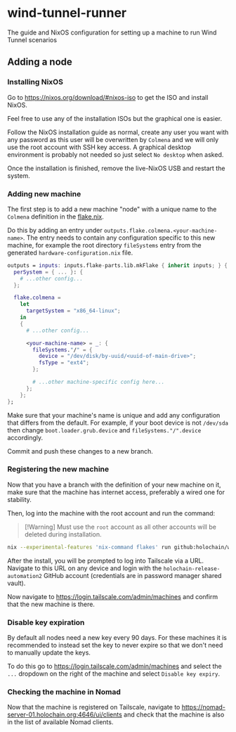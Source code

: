 # wind-tunnel-runner

The guide and NixOS configuration for setting up a machine to run Wind Tunnel
scenarios

## Adding a node

### Installing NixOS

Go to <https://nixos.org/download/#nixos-iso> to get the ISO and install NixOS.

Feel free to use any of the installation ISOs but the graphical one is easier.

Follow the NixOS installation guide as normal, create any user you want with
any password as this user will be overwritten by `Colmena` and we will only use
the root account with SSH key access. A graphical desktop environment is
probably not needed so just select `No desktop` when asked.

Once the installation is finished, remove the live-NixOS USB and restart the
system.

### Adding new machine

The first step is to add a new machine "node" with a unique name to the
`Colmena` definition in the [flake.nix](flake.nix).

Do this by adding an entry under `outputs.flake.colmena.<your-machine-name>`.
The entry needs to contain any configuration specific to this new machine, for
example the root directory `fileSystems` entry from the generated
`hardware-configuration.nix` file.

```nix
outputs = inputs: inputs.flake-parts.lib.mkFlake { inherit inputs; } {
  perSystem = { ... }: {
    # ...other config...
  };

  flake.colmena =
    let
      targetSystem = "x86_64-linux";
    in
    {
      # ...other config...

      <your-machine-name> = _: {
        fileSystems."/" = {
          device = "/dev/disk/by-uuid/<uuid-of-main-drive>";
          fsType = "ext4";
        };

        # ...other machine-specific config here...
      };
    };
};
```

Make sure that your machine's name is unique and add any configuration that
differs from the default. For example, if your boot device is not `/dev/sda`
then change `boot.loader.grub.device` and `fileSystems."/".device` accordingly.

Commit and push these changes to a new branch.

### Registering the new machine

Now that you have a branch with the definition of your new machine on it, make
sure that the machine has internet access, preferably a wired one for
stability.

Then, log into the machine with the root account and run the command:

> \[!Warning\]
> Must use the `root` account as all other accounts will be deleted during
> installation.

```sh
nix --experimental-features 'nix-command flakes' run github:holochain/wind-tunnel-runner/<your-branch> -- <your-machine-name>
```

After the install, you will be prompted to log into Tailscale via a URL.
Navigate to this URL on any device and login with the
`holochain-release-automation2` GitHub account (credentials are in password
manager shared vault).

Now navigate to <https://login.tailscale.com/admin/machines> and confirm that
the new machine is there.

### Disable key expiration

By default all nodes need a new key every 90 days. For these machines it is
recommended to instead set the key to never expire so that we don't need to
manually update the keys.

To do this go to <https://login.tailscale.com/admin/machines> and select the
`...` dropdown on the right of the machine and select `Disable key expiry`.

### Checking the machine in Nomad

Now that the machine is registered on Tailscale, navigate to
<https://nomad-server-01.holochain.org:4646/ui/clients> and check that the
machine is also in the list of available Nomad clients.
